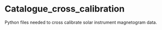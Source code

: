 # Catalogue_cross_calibration
Python files needed to cross calibrate solar instrument magnetogram data.
